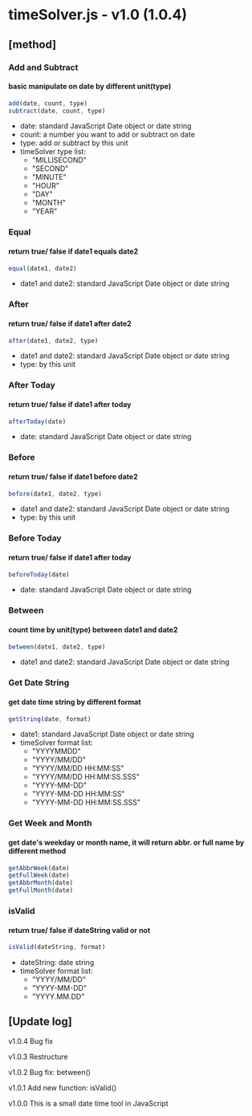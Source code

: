 # timeSolver.js - v1.0 (1.0.4)

## [method]
	
### Add and Subtract
#### basic manipulate on date by different unit(type)
```js
add(date, count, type)
subtract(date, count, type)
```
* date: standard JavaScript Date object or date string
* count: a number you want to add or subtract on date
* type: add or subtract by this unit 
* timeSolver type list:
	* "MILLISECOND"
	* "SECOND"
	* "MINUTE"
	* "HOUR"
	* "DAY"
	* "MONTH"
	* "YEAR"	
	
### Equal
#### return true/ false if date1 equals date2 
```js
equal(date1, date2)
```
* date1 and date2: standard JavaScript Date object or date string
	
	
### After
#### return true/ false if date1 after date2 
```js
after(date1, date2, type)
```
* date1 and date2: standard JavaScript Date object or date string
* type: by this unit 


### After Today
#### return true/ false if date1 after today 
```js
afterToday(date)
```
* date: standard JavaScript Date object or date string


### Before
#### return true/ false if date1 before date2 
```js
before(date1, date2, type)
```
* date1 and date2: standard JavaScript Date object or date string
* type: by this unit 


### Before Today
#### return true/ false if date1 after today 
```js
beforeToday(date)
```
* date: standard JavaScript Date object or date string


### Between
#### count time by unit(type) between date1 and date2 
```js
between(date1, date2, type)
```
* date1 and date2: standard JavaScript Date object or date string		
	
### Get Date String
#### get date time string by different format 
```js
getString(date, format)
```
* date1: standard JavaScript Date object or date string
* timeSolver format list:
	* "YYYYMMDD"
	* "YYYY/MM/DD"
	* "YYYY/MM/DD HH:MM:SS"
	* "YYYY/MM/DD HH:MM:SS.SSS"
	* "YYYY-MM-DD"
	* "YYYY-MM-DD HH:MM:SS"
	* "YYYY-MM-DD HH:MM:SS.SSS"

### Get Week and Month
#### get date's weekday or month name, it will return abbr. or full name by different method
```js
getAbbrWeek(date)
getFullWeek(date)
getAbbrMonth(date)
getFullMonth(date)
```
	
		
### isValid
#### return true/ false if dateString valid or not
```js
isValid(dateString, format)
```	
* dateString: date string
* timeSolver format list:
	* "YYYY/MM/DD"
	* "YYYY-MM-DD"
	* "YYYY.MM.DD"

		
## [Update log]
v1.0.4
Bug fix

v1.0.3
Restructure

v1.0.2
Bug fix: between()

v1.0.1
Add new function: isValid()

v1.0.0
This is a small date time tool in JavaScript